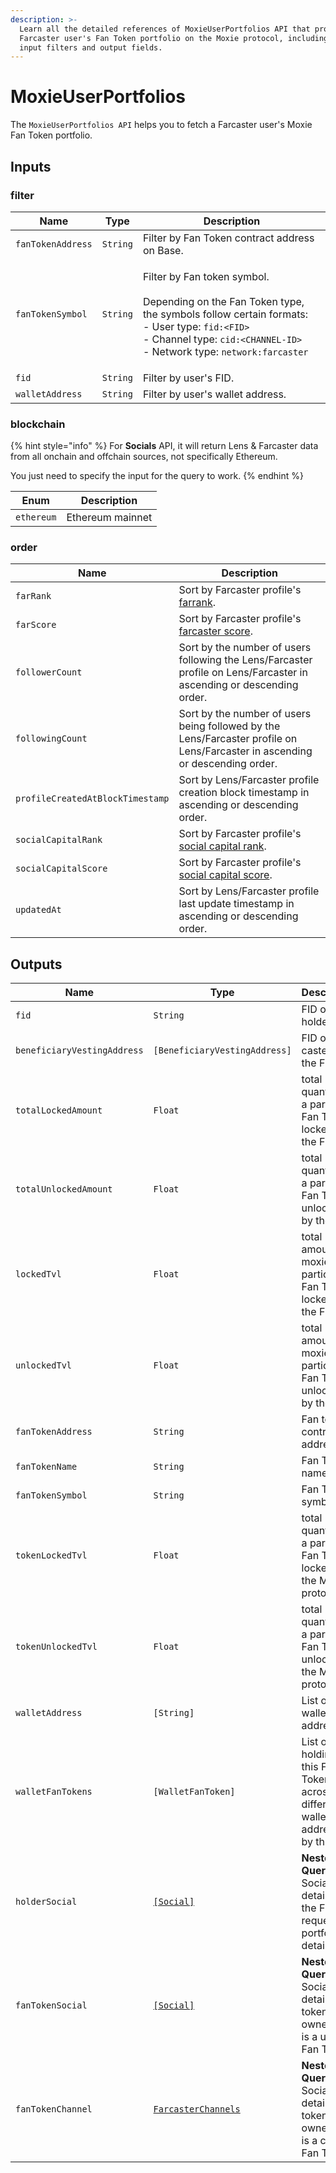 ```yaml
---
description: >-
  Learn all the detailed references of MoxieUserPortfolios API that provide
  Farcaster user's Fan Token portfolio on the Moxie protocol, including the
  input filters and output fields.
---
```


# MoxieUserPortfolios

The `MoxieUserPortfolios API` helps you to fetch a Farcaster user's Moxie Fan Token portfolio.

## Inputs

### filter

| Name              | Type     | Description                                                                                                                                                                                                                                                        |
| ----------------- | -------- | ------------------------------------------------------------------------------------------------------------------------------------------------------------------------------------------------------------------------------------------------------------------ |
| `fanTokenAddress` | `String` | Filter by Fan Token contract address on Base.                                                                                                                                                                                                                      |
| `fanTokenSymbol`  | `String` | <p>Filter by Fan token symbol.<br><br>Depending on the Fan Token type, the symbols follow certain formats:<br>- User type: <code>fid:&#x3C;FID></code><br>- Channel type: <code>cid:&#x3C;CHANNEL-ID></code><br>- Network type: <code>network:farcaster</code></p> |
| `fid`             | `String` | Filter by user's FID.                                                                                                                                                                                                                                              |
| `walletAddress`   | `String` | Filter by user's wallet address.                                                                                                                                                                                                                                   |

### blockchain

{% hint style="info" %}
For **Socials** API, it will return Lens & Farcaster data from all onchain and offchain sources, not specifically Ethereum.

You just need to specify the input for the query to work.
{% endhint %}

| Enum       | Description      |
| ---------- | ---------------- |
| `ethereum` | Ethereum mainnet |

### order

| Name                             | Description                                                                                                                  |
| -------------------------------- | ---------------------------------------------------------------------------------------------------------------------------- |
| `farRank`                        | Sort by Farcaster profile's [farrank](../../social-capital-value-and-social-capital-scores.md).                              |
| `farScore`                       | Sort by Farcaster profile's [farcaster score](../../social-capital-value-and-social-capital-scores.md).                      |
| `followerCount`                  | Sort by the number of users following the Lens/Farcaster profile on Lens/Farcaster in ascending or descending order.         |
| `followingCount`                 | Sort by the number of users being followed by the Lens/Farcaster profile on Lens/Farcaster in ascending or descending order. |
| `profileCreatedAtBlockTimestamp` | Sort by Lens/Farcaster profile creation block timestamp in ascending or descending order.                                    |
| `socialCapitalRank`              | Sort by Farcaster profile's [social capital rank](../../social-capital-value-and-social-capital-scores.md).                  |
| `socialCapitalScore`             | Sort by Farcaster profile's [social capital score](../objects/socialcapitalvalue.md).                                        |
| `updatedAt`                      | Sort by Lens/Farcaster profile last update timestamp in ascending or descending order.                                       |

## Outputs

| Name                        | Type                                            | Description                                                                        |
| --------------------------- | ----------------------------------------------- | ---------------------------------------------------------------------------------- |
| `fid`                       | `String`                                        | FID of the holder                                                                  |
| `beneficiaryVestingAddress` | `[BeneficiaryVestingAddress]`                   | FID of the caster of the Frames.                                                   |
| `totalLockedAmount`         | `Float`                                         | total quantity of a particular Fan Token locked by the FID.                        |
| `totalUnlockedAmount`       | `Float`                                         | total quantity of a particular Fan Token unlocked by the FID.                      |
| `lockedTvl`                 | `Float`                                         | total amount in moxie of a particular Fan Token locked by the FID.                 |
| `unlockedTvl`               | `Float`                                         | total amount in moxie of a particular Fan Token unlocked by the FID.               |
| `fanTokenAddress`           | `String`                                        | Fan token contract address.                                                        |
| `fanTokenName`              | `String`                                        | Fan Token name.                                                                    |
| `fanTokenSymbol`            | `String`                                        | Fan Token symbol.                                                                  |
| `tokenLockedTvl`            | `Float`                                         | total quantity of a particular Fan Token locked in the Moxie protocol.             |
| `tokenUnlockedTvl`          | `Float`                                         | total quantity of a particular Fan Token unlocked in the Moxie protocol.           |
| `walletAddress`             | `[String]`                                      | List of all wallet address.                                                        |
| `walletFanTokens`           | `[WalletFanToken]`                              | List of holding of this Fan Token across different wallet address for by this FID. |
| `holderSocial`              | [`[Social]`](socials-api.md)                    | **Nested Query** – Social details for the FID who requesting portfolio details.    |
| `fanTokenSocial`            | [`[Social]`](socials-api.md)                    | **Nested Query** – Social details Fan token owner if it is a user Fan Token.       |
| `fanTokenChannel`           | [`FarcasterChannels`](farcasterchannels-api.md) | **Nested Query** – Social details Fan token owner if it is a channel Fan Token.    |
